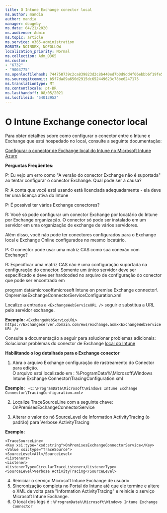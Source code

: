 ```yaml
---
title: O Intune Exchange conector local
ms.author: mandia
author: mandia
manager: dougeby
ms.date: 04/21/2020
ms.audience: Admin
ms.topic: article
ms.service: o365-administration
ROBOTS: NOINDEX, NOFOLLOW
localization_priority: Normal
ms.collection: Adm_O365
ms.custom:
- "6732"
- "9003775"
ms.openlocfilehash: 744758739c2ca839823d2c8b440ed7b0d9dd4f06ebbb6f19fe52041a6710c4b4
ms.sourcegitcommit: b5f7da89a650d2915dc652449623c78be6247175
ms.translationtype: MT
ms.contentlocale: pt-BR
ms.lasthandoff: 08/05/2021
ms.locfileid: "54013952"
---
```

# <a name="intune-exchange-on-premise-connector"></a>O Intune Exchange conector local

Para obter detalhes sobre como configurar o conector entre o Intune e Exchange que está hospedado no local, consulte a seguinte documentação:

[Configurar o conector de Exchange local do Intune no Microsoft Intune Azure](https://docs.microsoft.com/intune/exchange-connector-install)

**Perguntas Freqüentes:**

P: Eu vejo um erro como "A versão do conector Exchange não é suportada" ao tentar configurar o conector Exchange. Qual pode ser a causa?

R: A conta que você está usando está licenciada adequadamente - ela deve ter uma licença ativa do Intune

P: É possível ter vários Exchange conectores?

R: Você só pode configurar um conector Exchange por locatário do Intune por Exchange organização. O conector só pode ser instalado em um servidor em uma organização de exchange de vários servidores.

Além disso, você não pode ter conectores configurados para o Exchange local e Exchange Online configurados no mesmo locatário.

P: O conector pode usar uma matriz CAS como sua conexão com Exchange?

R: Especificar uma matriz CAS não é uma configuração suportada na configuração do conector. Somente um único servidor deve ser especificado e deve ser hardcoded no arquivo de configuração do conector que pode ser encontrado em

program data\microsoft\microsoft Intune on premise Exchange connector\ OnpremiseExchangeConnectorServiceConfiguration.xml

Localize a entrada a ```<ExchangeWebServiceURL />``` seguir e substitua a URL pelo servidor exchange.

**Exemplo:**
```<ExchangeWebServiceURL> https://Exchangeserver.domain.com/ews/exchange.asmx<ExchangeWebServiceURL />```

Consulte a documentação a seguir para solucionar problemas adicionais: Solucionar problemas do conector de Exchange [local do Intune](https://support.microsoft.com/help/4471887/troubleshooting-exchange-connector-in-microsoft-intune)

**Habilitando o log detalhado para o Exchange conector**

1. Abra o arquivo Exchange configuração de rastreamento do Conector para edição.  
O arquivo está localizado em : %ProgramData%\Microsoft\Windows Intune Exchange Connector\TracingConfiguration.xml  

**Exemplo:**
``` <C:\ProgramData\Microsoft\Windows Intune Exchange Connector\TracingConfiguration.xml>```
  
2. Localize TraceSourceLine com a seguinte chave: OnPremisesExchangeConnectorService  
  
3. Alterar o valor do nó SourceLevel de Information ActivityTracing (o padrão) para Verbose ActivityTracing  

**Exemplo:**
```
<TraceSourceLine>  
<Key xsi:type="xsd:string">OnPremisesExchangeConnectorService</Key>  
<Value xsi:type="TraceSource">  
<SourceLevel>All</SourceLevel>  
<Listeners>  
<Listener>  
<ListenerType>CircularTraceListener</ListenerType>
<SourceLevel>Verbose ActivityTracing</SourceLevel>
```
4. Reiniciar o serviço Microsoft Intune Exchange de usuário  
5. Sincronização completa no Portal do Intune até que ele termine e altere o XML de volta para "Information ActivityTracing" e reinicie o serviço Microsoft Intune Exchange.  
6. O local dos logs é : `%ProgramData%\Microsoft\Windows Intune Exchange Connector`